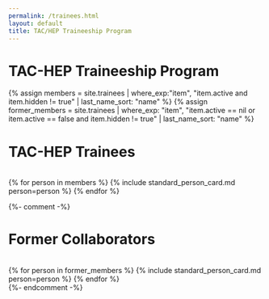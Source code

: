 ```yaml
---
permalink: /trainees.html
layout: default
title: TAC/HEP Traineeship Program
---
```


# TAC-HEP Traineeship Program

{% assign members = site.trainees | where_exp:"item", "item.active and item.hidden != true"
                                     | last_name_sort: "name" %}
{% assign former_members = site.trainees | where_exp: "item", "item.active == nil or item.active == false and item.hidden != true"
                                  | last_name_sort: "name" %}


<h1>TAC-HEP Trainees</h1><br>

<div class="container-fluid">
<div class="row">
{% for person in members %}
    {% include standard_person_card.md person=person %}
{% endfor %}
</div>
</div>

{%- comment -%}
<h1>Former Collaborators</h1><br>

<div class="container-fluid">
<div class="row">
{% for person in former_members %}
    {% include standard_person_card.md person=person %}
{% endfor %}
</div>
</div>
{%- endcomment -%}

